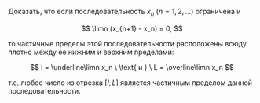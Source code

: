 Доказать, что если последовательность $x_n \ (n=1,2,\ldots)$ ограничена и

$$ \limn (x_{n+1} - x_n) = 0, $$

то частичные пределы этой последовательности расположены всюду плотно между ее нижним и верхним пределами:

$$ l = \underline\limn x_n \ \text{ и } \ L = \overline\limn x_n $$

т.е. любое число из отрезка $[l, L]$ является частичным пределом данной последовательности.